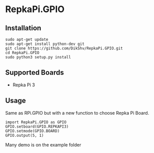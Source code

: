 # RepkaPi.GPIO

## Installation

    sudo apt-get update
    sudo apt-get install python-dev git
    git clone https://github.com/DikShv/RepkaPi.GPIO.git
    cd RepkaPi.GPIO
    sudo python3 setup.py install

## Supported Boards

* Repka Pi 3

## Usage

Same as RPi.GPIO but with a new function to choose Repka Pi Board.

    import RepkaPi.GPIO as GPIO
    GPIO.setboard(GPIO.REPKAPI3)
    GPIO.setmode(GPIO.BOARD)
    GPIO.output(5, 1)

Many demo is on the example folder
